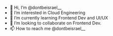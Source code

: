 - 👋 Hi, I’m @dontbeisrael__
- 👀 I’m interested in Cloud Engineering
- 🌱 I’m currently learning Frontend Dev and UI/UX
- 💞️ I’m looking to collaborate on Frontend Dev.
- 📫 How to reach me @dontbeisrael__

<!---
dontbeisrael__/dontbeisrael__ is a ✨ special ✨ repository because its `README.md` (this file) appears on your GitHub profile.
You can click the Preview link to take a look at your changes.
--->

